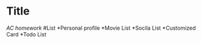# Title
  *AC homework*
#List
  *Personal profile
  *Movie List
  *Socila List
  *Customized Card
  *Todo List
